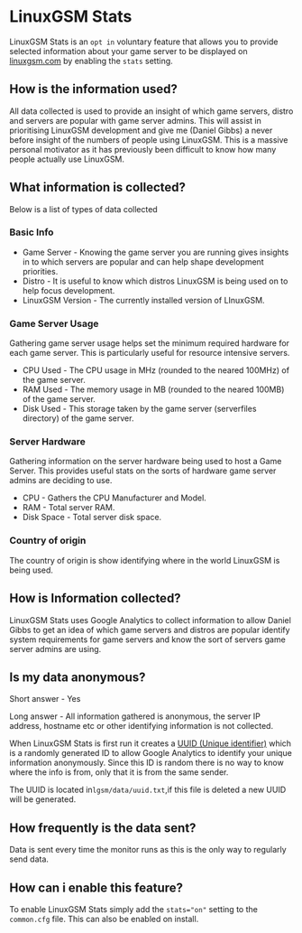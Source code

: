 # LinuxGSM Stats

LinuxGSM Stats is an `opt in` voluntary feature that allows you to provide selected information about your game server to be displayed on [linuxgsm.com](https://linuxgsm.com) by enabling the `stats` setting.

## How is the information used?

All data collected is used to provide an insight of which game servers, distro and servers are popular with game server admins. This will assist in prioritising LinuxGSM development and give me \(Daniel Gibbs\) a never before insight of the numbers of people using LinuxGSM. This is a massive personal motivator as it has previously been difficult to know how many people actually use LinuxGSM.

## What information is collected?

Below is a list of types of data collected

### Basic Info

* Game Server - Knowing the game server you are running gives insights in to which servers are popular and can help shape development priorities.
* Distro - It is useful to know which distros LinuxGSM is being used on to help focus development.
* LinuxGSM Version - The currently installed version of LInuxGSM.

### Game Server Usage

Gathering game server usage helps set the minimum required hardware for each game server. This is particularly useful for resource intensive servers.

* CPU Used - The CPU usage  in MHz \(rounded to the neared 100MHz\) of the game server.
* RAM Used - The memory usage in MB \(rounded to the neared 100MB\) of the game server.
* Disk Used - This storage taken by the game server \(serverfiles directory\) of the game server.

### Server Hardware

Gathering information on the server hardware being used to host a Game Server. This provides useful stats on the sorts of hardware game server admins are deciding to use.

* CPU - Gathers the CPU Manufacturer and Model.
* RAM - Total server RAM.
* Disk Space - Total server disk space.

### Country of origin

The country of origin is show identifying where in the world LinuxGSM is being used.

## How is Information collected?

LinuxGSM Stats uses Google Analytics to collect information to allow Daniel Gibbs to get an idea of which game servers and distros are popular identify system requirements for game servers and know the sort of servers game server admins are using.

## Is my data anonymous?

Short answer - Yes

Long answer - All information gathered is anonymous, the server IP address, hostname etc or other identifying information is not collected.   
  
When LinuxGSM Stats is first run it creates a [UUID \(Unique identifier\)](https://en.wikipedia.org/wiki/Universally_unique_identifier) which is a randomly generated ID to allow Google Analytics to identify your unique information anonymously. Since this ID is random there is no way to know where the info is from, only that it is from the same sender. 

The UUID is located in`lgsm/data/uuid.txt`,if this file is deleted a new UUID will be generated.

## How frequently is the data sent?

Data is sent every time the monitor runs as this is the only way to regularly send data.

## How can i enable this feature?

To enable LinuxGSM Stats simply add the `stats="on"` setting to the `common.cfg` file. This can also be enabled on install.





